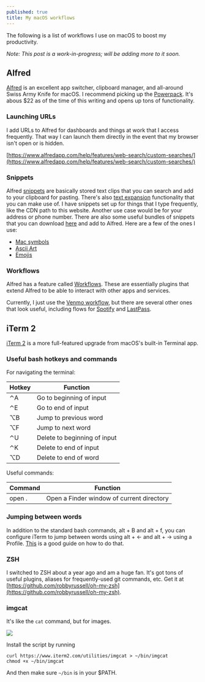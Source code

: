 ```yaml
---
published: true
title: My macOS workflows
---
```

The following is a list of workflows I use on macOS to boost my productivity. 

_Note: This post is a work-in-progress; will be adding more to it soon._

## Alfred

[Alfred](https://www.alfredapp.com/) is an excellent app switcher, clipboard manager, and all-around Swiss Army Knife for macOS. I recommend picking up the [Powerpack](https://www.alfredapp.com/powerpack/buy/). It's abous $22 as of the time of this writing and opens up tons of functionality.

### Launching URLs

I add URLs to Alfred for dashboards and things at work that I access frequently. That way I can launch them directly in the event that my browser isn't open or is hidden.

[https://www.alfredapp.com/help/features/web-search/custom-searches/](https://www.alfredapp.com/help/features/web-search/custom-searches/)

### Snippets

Alfred [snippets](https://www.alfredapp.com/help/features/snippets/) are basically stored text clips that you can search and add to your clipboard for pasting. There's also [text expansion](https://www.alfredapp.com/help/features/snippets/#expansion) functionality that you can make use of. I have snippets set up for things that I type frequently, like the CDN path to this website. Another use case would be for your address or phone number. There are also some useful bundles of snippets that you can download [here](https://www.alfredapp.com/extras/snippets/) and add to Alfred. Here are a few of the ones I use:

* [Mac symbols](https://www.alfredapp.com/media/snippets/Mac%20symbols.alfredsnippets)
* [Ascii Art](https://www.alfredapp.com/media/snippets/Ascii%20Art.alfredsnippets)
* [Emojis](http://joelcalifa.com/blog/alfred-emoji-snippet-pack/)

### Workflows

Alfred has a feature called [Workflows](https://www.alfredapp.com/workflows/). These are essentially plugins that extend Alfred to be able to interact with other apps and services.

Currently, I just use the [Venmo workflow](https://www.alfredapp.com/workflows/), but there are several other ones that look useful, including flows for [Spotify](http://alfred-spotify-mini-player.com/) and [LastPass](http://www.packal.org/workflow/lastpass-cli-workflow-alfred).

## iTerm 2

[iTerm 2](https://www.iterm2.com/) is a more full-featured upgrade from macOS's built-in Terminal app.

### Useful bash hotkeys and commands

For navigating the terminal:

| Hotkey | Function |
|---|---|
| ⌃A | Go to beginning of input |
| ⌃E | Go to end of input |
| ⌥B | Jump to previous word |
| ⌥F | Jump to next word |
| ⌃U | Delete to beginning of input |
| ⌃K | Delete to end of input |
| ⌥D | Delete to end of word |

Useful commands:

| Command | Function |
|---|---|
| open . | Open a Finder window of current directory |

### Jumping between words

In addition to the standard bash commands, alt + B and alt + f, you can configure iTerm to jump between words using alt + ← and alt + → using a Profile. [This](https://coderwall.com/p/h6yfda/use-and-to-jump-forwards-backwards-words-in-iterm-2-on-os-x) is a good guide on how to do that.

### ZSH

I switched to ZSH about a year ago and am a huge fan. It's got tons of useful plugins, aliases for frequently-used git commands, etc. Get it at [https://github.com/robbyrussell/oh-my-zsh](https://github.com/robbyrussell/oh-my-zsh).

### imgcat

It's like the `cat` command, but for images. 

![]({{site.cdn_path}}/2017/10/24/imgcat.png)

Install the script by running
```
curl https://www.iterm2.com/utilities/imgcat > ~/bin/imgcat
chmod +x ~/bin/imgcat
```

And then make sure `~/bin` is in your $PATH.

